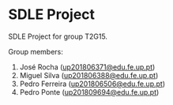 # SDLE Project

SDLE Project for group T2G15.

Group members:

1. José Rocha (up201806371@edu.fe.up.pt)
2. Miguel Silva (up201806388@edu.fe.up.pt)
3. Pedro Ferreira (up201806506@edu.fe.up.pt)
4. Pedro Ponte (up201809694@edu.fe.up.pt)

